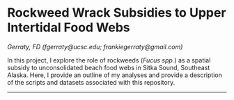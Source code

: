 # Rockweed Wrack Subsidies to Upper Intertidal Food Webs

*Gerraty, FD (fgerraty\@ucsc.edu; frankiegerraty\@gmail.com)*

In this project, I explore the role of rockweeds (*Fucus spp.*) as a spatial subsidy to unconsolidated beach food webs in Sitka Sound, Southeast Alaska. Here, I provide an outline of my analyses and provide a description of the scripts and datasets associated with this repository.

------------------------------------------------------------------------
